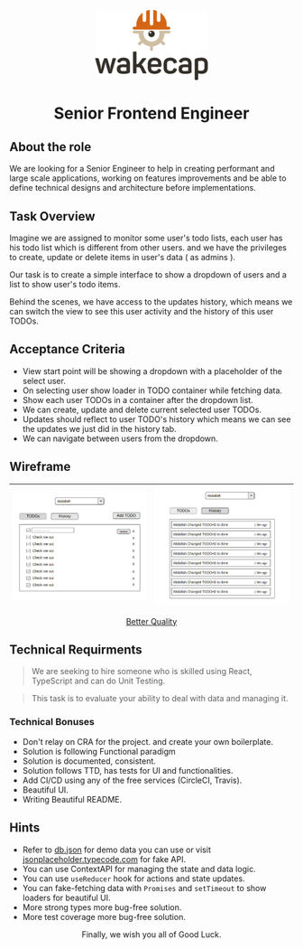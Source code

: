 <p align="center">
 <img width="200" src="images/logo.png"/>
 <h1 align="center">Senior Frontend Engineer</h1>
</p>

## About the role
We are looking for a Senior Engineer to help in creating performant and large scale applications, working on features improvements and be able to define technical designs and architecture before implementations.

## Task Overview

Imagine we are assigned to monitor some user's todo lists, each user has his todo list which is different from other users. and we have the privileges to create, update or delete items in user's data ( as admins ).

Our task is to create a simple interface to show a dropdown of users and a list to show user's todo items.

Behind the scenes, we have access to the updates history, which means we can switch the view to see this user activity and the history of this user TODOs.

## Acceptance Criteria

- View start point will be showing a dropdown with a placeholder of the select user.
- On selecting user show loader in TODO container while fetching data.
- Show each user TODOs in a container after the dropdown list.
- We can create, update and delete current selected user TODOs.
- Updates should reflect to user TODO's history which means we can see the updates we just did in the history tab.
- We can navigate between users from the dropdown.

## Wireframe

|![TODO](./images/todos.png)|![History](./images/history.png)|
|--|--|
<p align="center"><a href="/images">Better Quality</a></p>


## Technical Requirments

> We are seeking to hire someone who is skilled using React, TypeScript and can do Unit Testing.

> This task is to evaluate your ability to deal with data and managing it.

### Technical Bonuses

- Don't relay on CRA for the project. and create your own boilerplate.
- Solution is following Functional paradigm
- Solution is documented, consistent.
- Solution follows TTD, has tests for UI and functionalities.
- Add CI/CD using any of the free services (CircleCI, Travis).
- Beautiful UI.
- Writing Beautiful README.

## Hints
- Refer to [db.json](/db.json) for demo data you can use or visit [jsonplaceholder.typecode.com](https://jsonplaceholder.typicode.com/) for fake API.
- You can use ContextAPI for managing the state and data logic.
- You can use `useReducer` hook for actions and state updates.
- You can fake-fetching data with `Promises` and `setTimeout` to show loaders for beautiful UI.
- More strong types more bug-free solution.
- More test coverage more bug-free solution.
<p align="center">Finally, we wish you all of Good Luck.</p>
